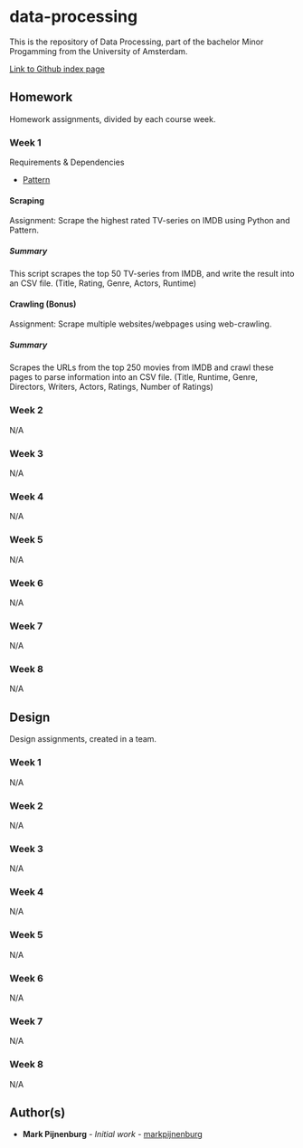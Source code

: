 # data-processing

This is the repository of Data Processing, part of the bachelor Minor Progamming from the University of Amsterdam.

[Link to Github index page](https://markpijnenburg.github.io/dataprocessing/)

## Homework
Homework assignments, divided by each course week.


### Week 1

Requirements & Dependencies
* [Pattern](https://pypi.python.org/pypi/Pattern)

#### Scraping

Assignment: Scrape the highest rated TV-series on IMDB using Python and Pattern.

##### Summary
This script scrapes the top 50 TV-series from IMDB, and write the result into an CSV file. (Title, Rating, Genre, Actors, Runtime)

#### Crawling (Bonus)

Assignment: Scrape multiple websites/webpages using web-crawling.

##### Summary
Scrapes the URLs from the top 250 movies from IMDB and crawl these pages to parse information into an CSV file. (Title, Runtime, Genre, Directors, Writers, Actors, Ratings, Number of Ratings)

### Week 2
N/A

### Week 3
N/A

### Week 4
N/A

### Week 5
N/A

### Week 6
N/A

### Week 7
N/A

### Week 8
N/A

## Design
Design assignments, created in a team.

### Week 1
N/A

### Week 2
N/A

### Week 3
N/A

### Week 4
N/A

### Week 5
N/A

### Week 6
N/A

### Week 7
N/A

### Week 8
N/A

## Author(s)

* **Mark Pijnenburg** - *Initial work* - [markpijnenburg](https://github.com/markpijnenburg)
